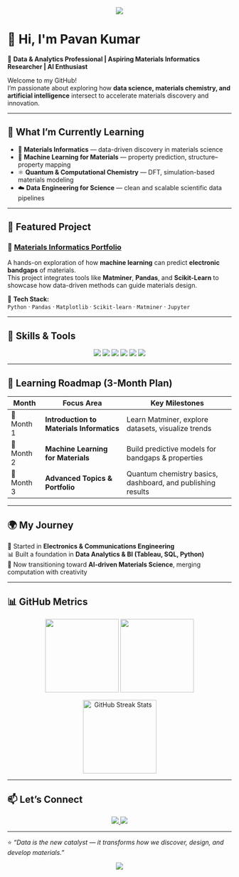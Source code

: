 <!-- Profile Banner -->
<p align="center">
  <img src="https://capsule-render.vercel.app/api?type=rect&color=0:2E8B57,100:1E90FF&height=100&section=header&text=Pavan%20Kumar%20|%20Data%20%26%20Materials%20Informatics&fontSize=24&fontColor=ffffff&animation=fadeIn" />
</p>

# 👋 Hi, I'm **Pavan Kumar**

🎯 **Data & Analytics Professional | Aspiring Materials Informatics Researcher | AI Enthusiast**

Welcome to my GitHub!  
I’m passionate about exploring how **data science, materials chemistry, and artificial intelligence** intersect to accelerate materials discovery and innovation.

---

## 🧠 What I’m Currently Learning

- 🧪 **Materials Informatics** — data-driven discovery in materials science  
- 🤖 **Machine Learning for Materials** — property prediction, structure–property mapping  
- ⚛️ **Quantum & Computational Chemistry** — DFT, simulation-based materials modeling  
- ☁️ **Data Engineering for Science** — clean and scalable scientific data pipelines  

---

## 🚀 Featured Project

### 🔹 [Materials Informatics Portfolio](https://github.com/Pavan202020/Materials-Informatics-Portfolio)
A hands-on exploration of how **machine learning** can predict **electronic bandgaps** of materials.  
This project integrates tools like **Matminer**, **Pandas**, and **Scikit-Learn** to showcase how data-driven methods can guide materials design.

🧩 **Tech Stack:**  
`Python` · `Pandas` · `Matplotlib` · `Scikit-learn` · `Matminer` · `Jupyter`  

---

## 🧩 Skills & Tools

<p align="center">
  <img src="https://img.shields.io/badge/Python-3776AB?style=for-the-badge&logo=python&logoColor=white"/>
  <img src="https://img.shields.io/badge/Scikit--Learn-F7931E?style=for-the-badge&logo=scikit-learn&logoColor=white"/>
  <img src="https://img.shields.io/badge/Pandas-150458?style=for-the-badge&logo=pandas&logoColor=white"/>
  <img src="https://img.shields.io/badge/Jupyter-F37626?style=for-the-badge&logo=jupyter&logoColor=white"/>
  <img src="https://img.shields.io/badge/Tableau-E97627?style=for-the-badge&logo=tableau&logoColor=white"/>
  <img src="https://img.shields.io/badge/GitHub-181717?style=for-the-badge&logo=github&logoColor=white"/>
</p>

---

## 🧭 Learning Roadmap (3-Month Plan)

| Month | Focus Area | Key Milestones |
|-------|-------------|----------------|
| 🩵 Month 1 | **Introduction to Materials Informatics** | Learn Matminer, explore datasets, visualize trends |
| 💜 Month 2 | **Machine Learning for Materials** | Build predictive models for bandgaps & properties |
| 💚 Month 3 | **Advanced Topics & Portfolio** | Quantum chemistry basics, dashboard, and publishing results |

---

## 🌍 My Journey

📡 Started in **Electronics & Communications Engineering**  
📊 Built a foundation in **Data Analytics & BI (Tableau, SQL, Python)**  
🔬 Now transitioning toward **AI-driven Materials Science**, merging computation with creativity  

---

## 📊 GitHub Metrics

<p align="center">
  <img src="https://github-readme-stats.vercel.app/api?username=Pavan202020&show_icons=true&theme=tokyonight" height="165"/>
  <img src="https://github-readme-stats.vercel.app/api/top-langs/?username=Pavan202020&layout=compact&theme=tokyonight" height="165"/>
</p>

<p align="center">
  <img src="https://github-readme-streak-stats.herokuapp.com/?user=Pavan202020&theme=tokyonight" alt="GitHub Streak Stats" height="165"/>
</p>

---

## 📫 Let’s Connect

<p align="center">
  <a href="https://linkedin.com/in/pavanlanka" target="_blank">
    <img src="https://img.shields.io/badge/LinkedIn-0077B5?style=for-the-badge&logo=linkedin&logoColor=white"/>
  </a>
  <a href="https://github.com/Pavan202020/Materials-Informatics-Portfolio" target="_blank">
    <img src="https://img.shields.io/badge/Portfolio-000000?style=for-the-badge&logo=github&logoColor=white"/>
  </a>
</p>

---

⭐ *“Data is the new catalyst — it transforms how we discover, design, and develop materials.”*

<p align="center">
  <img src="https://capsule-render.vercel.app/api?type=rect&color=0:1E90FF,100:2E8B57&height=50&section=footer&fontColor=ffffff"/>
</p>
